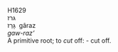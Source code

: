 <body>
  <p>H1629<br>  גּרז  <br> גָּרַז  ‎  gâraz  <br><i>gaw-raz‘ </i><br>A primitive root; to <i>cut</i> off: - cut off.<br></p>
 </body>